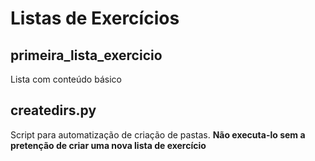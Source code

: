 Listas de Exercícios
====================

## primeira_lista_exercicio
Lista com conteúdo básico

## createdirs.py
Script para automatização de criação de pastas. **Não executa-lo sem a pretenção de criar uma nova lista de exercício**
